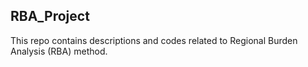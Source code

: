 ## RBA_Project
This repo contains descriptions and codes related to Regional Burden Analysis (RBA) method.

